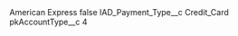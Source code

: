 <?xml version="1.0" encoding="UTF-8"?>
<CustomMetadata xmlns="http://soap.sforce.com/2006/04/metadata" xmlns:xsi="http://www.w3.org/2001/XMLSchema-instance" xmlns:xsd="http://www.w3.org/2001/XMLSchema">
    <label>American Express</label>
    <protected>false</protected>
    <values>
        <field>IAD_Payment_Type__c</field>
        <value xsi:type="xsd:string">Credit_Card</value>
    </values>
    <values>
        <field>pkAccountType__c</field>
        <value xsi:type="xsd:string">4</value>
    </values>
</CustomMetadata>
